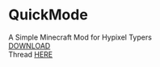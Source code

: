 # QuickMode
A Simple Minecraft Mod for Hypixel Typers  
[DOWNLOAD](http://j.gs/20343617/quickmode-1-0-189-jar)  
Thread [HERE](https://hypixel.net/threads/1945529/)
